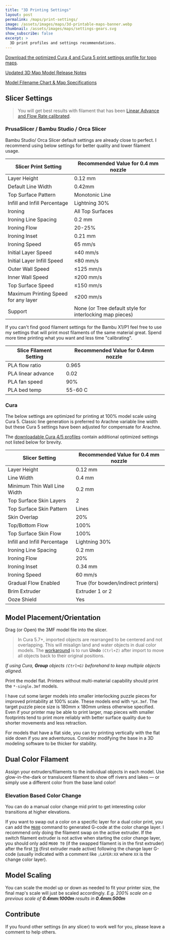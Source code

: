 ```yaml
---
title: "3D Printing Settings"
layout: post
permalink: /maps/print-settings/
image: /assets/images/maps/3d-printable-maps-banner.webp
thumbnail: /assets/images/maps/settings-gears.svg
show_subscribe: false
excerpt: >
  3D print profiles and settings recommendations.
---
```


[Download the optimized Cura 4 and Cura 5 print settings profile for topo maps](https://www.printables.com/model/529276-contiguous-usa-lower-48-topographic-map-with-hydro/files).

[Updated 3D Map Model Release Notes](https://ansonliu.com/maps/release-notes/)

[Model Filename Chart & Map Specifications](https://ansonliu.com/maps/specifications/)

## Slicer Settings

> You will get best results with filament that has been [Linear Advance and Flow Rate calibrated](https://github.com/SoftFever/OrcaSlicer/wiki/Calibration).

### PrusaSlicer / Bambu Studio / Orca Slicer

Bambu Studio/ Orca Slicer default settings are already close to perfect. I recommend using below settings for better quality and lower filament usage.

| Slicer Print Setting | Recommended Value for 0.4 mm nozzle |
| ------------- |-------------|
| Layer Height | 0.12 mm |
| Default Line Width | 0.42mm |
| Top Surface Pattern | Monotonic Line |
| Infill and Infill Percentage | Lightning 30% |
| Ironing | All Top Surfaces |
| Ironing Line Spacing | 0.2 mm |
| Ironing Flow | 20-25% |
| Ironing Inset | 0.21 mm |
| Ironing Speed | 65 mm/s |
| Initial Layer Speed | ≤40 mm/s |
| Initial Layer Infill Speed | ≤80 mm/s |
| Outer Wall Speed | ≤125 mm/s |
| Inner Wall Speed | ≤200 mm/s |
| Top Surface Speed | ≤150 mm/s |
| Maximum Printing Speed for any layer | ≤200 mm/s |
| Support | None (or Tree default style for interlocking map pieces) |

If you can't find good filament settings for the Bambu X1/P1 feel free to use my settings that will print most filaments of the same material great. Spend more time printing what you want and less time "calibrating".

| Slice Filament Setting | Recommended Value for 0.4mm nozzle |
| --- | --- |
| PLA flow ratio | 0.965 |
| PLA linear advance | 0.02 |
| PLA fan speed | 90% |
| PLA bed temp | 55-60 C |


### Cura

The below settings are optimized for printing at 100% model scale using Cura 5. Classic line generation is preferred to Arachne variable line width but these Cura 5 settings have been adjusted for compensate for Arachne.

The [downloadable Cura 4/5 profiles](https://www.printables.com/model/741190-topographic-relief-map-calibrationstress-test-prin/files) contain additional optimized settings not listed below for brevity.

| Slicer Setting | Recommended Value for 0.4 mm nozzle |
| ------------- |-------------|
| Layer Height | 0.12 mm |
| Line Width | 0.4 mm |
| Minimum Thin Wall Line Width | 0.2 mm |
| Top Surface Skin Layers | 2 |
| Top Surface Skin Pattern | Lines |
| Skin Overlap | 20% |
| Top/Bottom Flow | 100% |
| Top Surface Skin Flow | 100% |
| Infill and Infill Percentage | Lightning 30% |
| Ironing Line Spacing | 0.2 mm |
| Ironing Flow | 20% |
| Ironing Inset | 0.34 mm |
| Ironing Speed | 60 mm/s |
| Gradual Flow Enabled | True (for bowden/indirect printers) |
| Brim Extruder | Extruder 1 or 2 |
| Ooze Shield | Yes |

## Model Placement/Orientation

Drag (or Open) the 3MF model file into the slicer.

> In Cura 5.7+, imported objects are rearranged to be centered and not overlapping. This will misalign land and water objects in dual color models. The [workaround](https://github.com/Ultimaker/Cura/issues/18966#issuecomment-2092844603) is to run **Undo** `(Ctrl+Z)` after import to move all objects back to their original positions.

*If using Cura, **Group** objects `(Ctrl+G)` beforehand to keep multiple objects aligned.*

Print the model flat. Printers without multi-material capability should print the `*-single.3mf` models.

I have cut some larger models into smaller interlocking puzzle pieces for improved printability at 100% scale. These models end with `*pX.3mf`. The target puzzle piece size is 180mm x 180mm unless otherwise specified. Even if your printer may be able to print larger, map pieces with smaller footprints tend to print more reliably with better surface quality due to shorter movements and less retraction.

For models that have a flat side, you can try printing vertically with the flat side down if you are adventurous. Consider modifying the base in a 3D modeling software to be thicker for stability.

## Dual Color Filament

Assign your extruders/filaments to the individual objects in each model. Use glow-in-the-dark or translucent filament to show off rivers and lakes — or simply use a different color from the base land color!

### Elevation Based Color Change

You can do a manual color change mid print to get interesting color transitions at higher elevations.

If you want to swap out a color on a specific layer for a dual color print, you can add the [`M600`](https://marlinfw.org/docs/gcode/M600.html) command to generated G-code at the color change layer. I recommend only doing the filament swap on the active extruder. If the switch filament extruder is not active when starting the color change layer, you should only add `M600 T0` (if the swapped filament is in the first extruder) after the first [`T0`](https://marlinfw.org/docs/gcode/T.html) (first extruder made active) following the change layer G-code (usually indicated with a comment like `;LAYER:XX` where `XX` is the change color layer).

## Model Scaling

You can scale the model up or down as needed to fit your printer size, the final map's scale will just be scaled accordingly. *E.g. 200% scale on a previous scale of **0.4mm:1000m** results in **0.4mm:500m***

## Contribute

If you found other settings (in any slicer) to work well for you, please leave a comment to help others.
